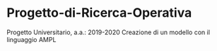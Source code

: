 # Progetto-di-Ricerca-Operativa
Progetto Universitario, a.a.: 2019-2020
Creazione di un modello con il linguaggio AMPL
